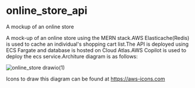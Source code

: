 # online_store_api

A mockup of an online store

A mock-up of an online store using the MERN stack.AWS Elasticache(Redis) is used to cache an individual's shopping cart list.The API is deployed using ECS Fargate and database is hosted on Cloud Atlas.AWS Copilot is used to deploy the ecs service.Architure diagram is as follows:


![online_store drawio(1)](https://github.com/rockershead/online_store_api/assets/35405146/9f451180-a273-4d3e-ba25-8fb4a3d85d3f)










Icons to draw this diagram can be found at https://aws-icons.com

